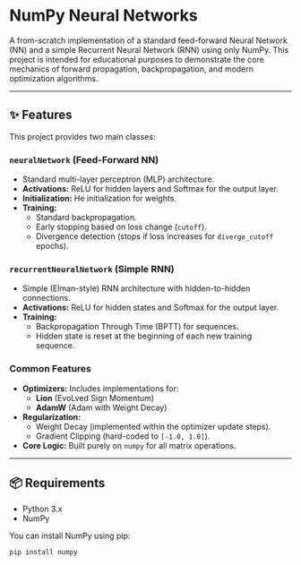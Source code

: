 # NumPy Neural Networks

A from-scratch implementation of a standard feed-forward Neural Network (NN) and a simple Recurrent Neural Network (RNN) using only NumPy. This project is intended for educational purposes to demonstrate the core mechanics of forward propagation, backpropagation, and modern optimization algorithms.

---

## ✨ Features

This project provides two main classes:

### `neuralNetwork` (Feed-Forward NN)
* Standard multi-layer perceptron (MLP) architecture.
* **Activations:** ReLU for hidden layers and Softmax for the output layer.
* **Initialization:** He initialization for weights.
* **Training:**
    * Standard backpropagation.
    * Early stopping based on loss change (`cutoff`).
    * Divergence detection (stops if loss increases for `diverge_cutoff` epochs).

### `recurrentNeuralNetwork` (Simple RNN)
* Simple (Elman-style) RNN architecture with hidden-to-hidden connections.
* **Activations:** ReLU for hidden states and Softmax for the output layer.
* **Training:**
    * Backpropagation Through Time (BPTT) for sequences.
    * Hidden state is reset at the beginning of each new training sequence.

### Common Features
* **Optimizers:** Includes implementations for:
    * **Lion** (EvoLved Sign Momentum)
    * **AdamW** (Adam with Weight Decay)
* **Regularization:**
    * Weight Decay (implemented within the optimizer update steps).
    * Gradient Clipping (hard-coded to `[-1.0, 1.0]`).
* **Core Logic:** Built purely on `numpy` for all matrix operations.

---

## 📦 Requirements

* Python 3.x
* NumPy

You can install NumPy using pip:
```bash
pip install numpy